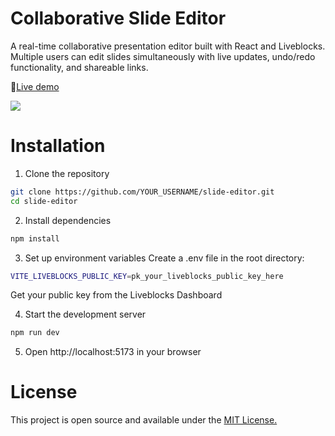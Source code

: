 # Collaborative Slide Editor

A real-time collaborative presentation editor built with React and Liveblocks. Multiple users can edit slides simultaneously with live updates, undo/redo functionality, and shareable links.

🔗[Live demo](https://slide-collab.vercel.app/)

<img src="https://cloudup.com/cp8UaP7LLyG">

# Installation

1. Clone the repository

```bash  
git clone https://github.com/YOUR_USERNAME/slide-editor.git
cd slide-editor
```

2. Install dependencies

```bash
npm install
```

3. Set up environment variables
Create a .env file in the root directory:

```bash
VITE_LIVEBLOCKS_PUBLIC_KEY=pk_your_liveblocks_public_key_here
```
Get your public key from the Liveblocks Dashboard

4. Start the development server

```bash
npm run dev
```

5. Open http://localhost:5173 in your browser

# License

This project is open source and available under the <a href="https://mit-license.org/" target="_blank">MIT License.</a>
